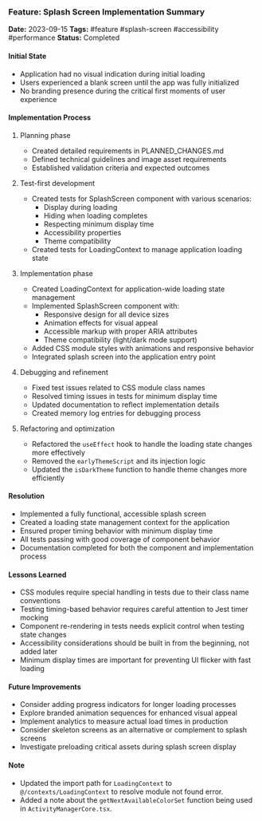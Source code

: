 ### Feature: Splash Screen Implementation Summary
**Date:** 2023-09-15
**Tags:** #feature #splash-screen #accessibility #performance
**Status:** Completed

#### Initial State
- Application had no visual indication during initial loading
- Users experienced a blank screen until the app was fully initialized
- No branding presence during the critical first moments of user experience

#### Implementation Process
1. Planning phase
   - Created detailed requirements in PLANNED_CHANGES.md
   - Defined technical guidelines and image asset requirements
   - Established validation criteria and expected outcomes

2. Test-first development
   - Created tests for SplashScreen component with various scenarios:
     - Display during loading
     - Hiding when loading completes
     - Respecting minimum display time
     - Accessibility properties
     - Theme compatibility
   - Created tests for LoadingContext to manage application loading state

3. Implementation phase
   - Created LoadingContext for application-wide loading state management
   - Implemented SplashScreen component with:
     - Responsive design for all device sizes
     - Animation effects for visual appeal
     - Accessible markup with proper ARIA attributes
     - Theme compatibility (light/dark mode support)
   - Added CSS module styles with animations and responsive behavior
   - Integrated splash screen into the application entry point

4. Debugging and refinement
   - Fixed test issues related to CSS module class names
   - Resolved timing issues in tests for minimum display time
   - Updated documentation to reflect implementation details
   - Created memory log entries for debugging process

5. Refactoring and optimization
   - Refactored the `useEffect` hook to handle the loading state changes more effectively
   - Removed the `earlyThemeScript` and its injection logic
   - Updated the `isDarkTheme` function to handle theme changes more efficiently

#### Resolution
- Implemented a fully functional, accessible splash screen
- Created a loading state management context for the application
- Ensured proper timing behavior with minimum display time
- All tests passing with good coverage of component behavior
- Documentation completed for both the component and implementation process

#### Lessons Learned
- CSS modules require special handling in tests due to their class name conventions
- Testing timing-based behavior requires careful attention to Jest timer mocking
- Component re-rendering in tests needs explicit control when testing state changes
- Accessibility considerations should be built in from the beginning, not added later
- Minimum display times are important for preventing UI flicker with fast loading

#### Future Improvements
- Consider adding progress indicators for longer loading processes
- Explore branded animation sequences for enhanced visual appeal
- Implement analytics to measure actual load times in production
- Consider skeleton screens as an alternative or complement to splash screens
- Investigate preloading critical assets during splash screen display

#### Note
- Updated the import path for `LoadingContext` to `@/contexts/LoadingContext` to resolve module not found error.
- Added a note about the `getNextAvailableColorSet` function being used in `ActivityManagerCore.tsx`.
